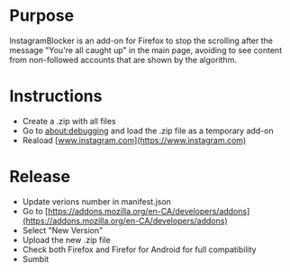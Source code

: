 # Purpose
InstagramBlocker is an add-on for Firefox to stop the scrolling after the message "You're all caught up" in the main page, avoiding to see content from non-followed accounts that are shown by the algorithm.

# Instructions
* Create a .zip with all files
* Go to [about:debugging](about:debugging#/runtime/this-firefox) and load the .zip file as a temporary add-on
* Reaload [www.instagram.com](https://www.instagram.com)

# Release
* Update verions number in manifest.json
* Go to [https://addons.mozilla.org/en-CA/developers/addons](https://addons.mozilla.org/en-CA/developers/addons)
* Select "New Version"
* Upload the new .zip file
* Check both Firefox and Firefor for Android for full compatibility
* Sumbit
